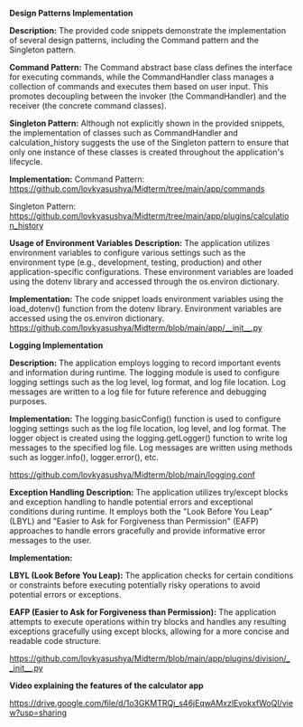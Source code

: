 **Design Patterns Implementation**

**Description:**
The provided code snippets demonstrate the implementation of several design patterns, including the Command pattern and the Singleton pattern.

**Command Pattern:** The Command abstract base class defines the interface for executing commands, while the CommandHandler class manages a collection of commands and executes them based on user input. This promotes decoupling between the invoker (the CommandHandler) and the receiver (the concrete command classes).

**Singleton Pattern:** Although not explicitly shown in the provided snippets, the implementation of classes such as CommandHandler and calculation_history suggests the use of the Singleton pattern to ensure that only one instance of these classes is created throughout the application's lifecycle.

**Implementation:**
Command Pattern: https://github.com/lovkyasushya/Midterm/tree/main/app/commands

Singleton Pattern: https://github.com/lovkyasushya/Midterm/tree/main/app/plugins/calculation_history




**Usage of Environment Variables**
**Description:**
The application utilizes environment variables to configure various settings such as the environment type (e.g., development, testing, production) and other application-specific configurations. These environment variables are loaded using the dotenv library and accessed through the os.environ dictionary.

**Implementation:**
The code snippet loads environment variables using the load_dotenv() function from the dotenv library.
Environment variables are accessed using the os.environ dictionary.
https://github.com/lovkyasushya/Midterm/blob/main/app/__init__.py



**Logging Implementation**

**Description:**
The application employs logging to record important events and information during runtime. The logging module is used to configure logging settings such as the log level, log format, and log file location. Log messages are written to a log file for future reference and debugging purposes.

**Implementation:**
The logging.basicConfig() function is used to configure logging settings such as the log file location, log level, and log format.
The logger object is created using the logging.getLogger() function to write log messages to the specified log file.
Log messages are written using methods such as logger.info(), logger.error(), etc.

https://github.com/lovkyasushya/Midterm/blob/main/logging.conf




**Exception Handling**
**Description:**
The application utilizes try/except blocks and exception handling to handle potential errors and exceptional conditions during runtime. It employs both the "Look Before You Leap" (LBYL) and "Easier to Ask for Forgiveness than Permission" (EAFP) approaches to handle errors gracefully and provide informative error messages to the user.

**Implementation:**

**LBYL (Look Before You Leap):** The application checks for certain conditions or constraints before executing potentially risky operations to avoid potential errors or exceptions.

**EAFP (Easier to Ask for Forgiveness than Permission):** The application attempts to execute operations within try blocks and handles any resulting exceptions gracefully using except blocks, allowing for a more concise and readable code structure.

https://github.com/lovkyasushya/Midterm/blob/main/app/plugins/division/__init__.py





**Video explaining the features of the calculator app**

https://drive.google.com/file/d/1o3GKMTRQj_s46jEqwAMxzlEvokxfWoQI/view?usp=sharing


